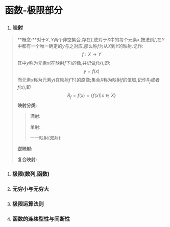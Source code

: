 # 函数-极限部分

1. ### 映射

> **概念:**对于$X,Y$两个非空集合,存在$f$,使对于$X$中的每个元素$x$,按法则$f$,在$Y$中都有一个唯一确定的$y$与之对应,那么称$f$为从$X$到$Y$的映射.记作:
> $$
> f:X \rightarrow Y
> $$
> 其中$y$称为元素$x$(在映射$f$下)的像,并记做$f(x)$,即:
> $$
> y=f(x)
> $$
> 而元素$x$称为元素$y$(在映射$f$下)的原像;集合$X$称为映射$f$的值域,记作$R_f$或者$f(x)$,即
> $$
> R_f = f(x) = \{f(x)  | x \in X\}
> $$
> **映射分类:**
>
> > 满射:
> >
> > 单射:
> >
> > 一一映射(双射):
>
> **逆映射:**
>
> **复合映射:**
>
> 

1. ### 极限(数列,函数)

2. ### 无穷小与无穷大

3. ### 极限运算法则

4. ### 函数的连续型性与间断性